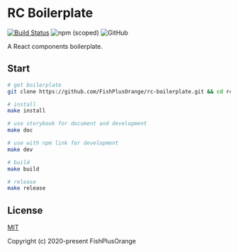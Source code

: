 # RC Boilerplate

[![Build Status](https://www.travis-ci.org/FishPlusOrange/rc-boilerplate.svg?branch=master)](https://www.travis-ci.org/FishPlusOrange/rc-boilerplate)
![npm (scoped)](https://img.shields.io/npm/v/@fishplusorange/rc-boilerplate)
![GitHub](https://img.shields.io/github/license/FishPlusOrange/rc-boilerplate)

A React components boilerplate.

## Start

```bash
# get boilerplate
git clone https://github.com/FishPlusOrange/rc-boilerplate.git && cd rc-boilerplate

# install
make install

# use storybook for document and development
make doc

# use with npm link for development
make dev

# build
make build

# release
make release
```

## License

[MIT](https://github.com/FishPlusOrange/rc-boilerplate/blob/master/LICENSE)

Copyright (c) 2020-present FishPlusOrange
